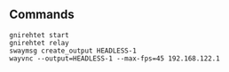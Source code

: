 ## Commands


```
gnirehtet start 
gnirehtet relay
swaymsg create_output HEADLESS-1
wayvnc --output=HEADLESS-1 --max-fps=45 192.168.122.1
```
